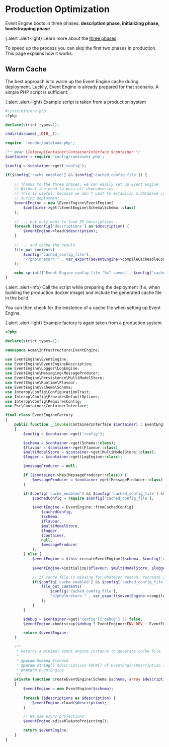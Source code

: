 # Production Optimization

Event Engine boots in three phases: **description phase, initializing phase, bootstrapping phase**.

{.alert .alert-light}
Learn more about the [three phases](https://event-engine.io/api/set_up/installation.html#3-1-1-3).

To speed up the process you can skip the first two phases in production. This page explains how it works.

## Warm Cache

The best approach is to warm up the Event Engine cache during deployment. Luckily, Event Engine is already
prepared for that scenario. A simple PHP script is sufficient:

{.alert .alert-light}
Example script is taken from a production system

```php
#!/usr/bin/env php
<?php

declare(strict_types=1);

chdir(dirname(__DIR__));

require  'vendor/autoload.php';

/** @var \Interop\Container\ContainerInterface $container */
$container = require 'config/container.php';

$config = $container->get('config');

if($config['cache_enabled'] && $config['cached_config_file']) {
    
    // Thanks to the three phases, we can easily set up Event Engine
    // Without the need to pass all dependencies
    // This is useful, because we don't want to establish a database connection
    // during deployment ...
    $eventEngine = new \EventEngine\EventEngine(
        $container->get(\EventEngine\Schema\Schema::class)
    );
    
    // ... but only want to load EE Descriptions ...
    foreach ($config['descriptions'] as $description) {
        $eventEngine->load($description);
    }
    
    // ... and cache the result
    file_put_contents(
        $config['cached_config_file'],
        "<?php\nreturn " . var_export($eventEngine->compileCacheableConfig(), true) . ';'
    );

    echo sprintf('Event Engine config file "%s" saved.', $config['cached_config_file']) . PHP_EOL;
}

```

{.alert .alert-info}
Call the script while preparing the deployment (f.e. when building the production docker image) and include the generated cache file in the build.

You can then check for the existence of a cache file when setting up Event Engine.

{.alert .alert-light}
Example factory is again taken from a production system.

```php
<?php

declare(strict_types=1);

namespace Acme\Infrastructure\EventEngine;

use EventEngine\EventEngine;
use EventEngine\EventEngineDescription;
use EventEngine\Logger\LogEngine;
use EventEngine\Messaging\MessageProducer;
use EventEngine\Persistence\MultiModelStore;
use EventEngine\Runtime\Flavour;
use EventEngine\Schema\Schema;
use Interop\Config\ConfigurationTrait;
use Interop\Config\ProvidesDefaultOptions;
use Interop\Config\RequiresConfig;
use Psr\Container\ContainerInterface;

final class EventEngineFactory
{
    public function __invoke(ContainerInterface $container) : EventEngine
    {
        $config = $container->get('config');

        $schema = $container->get(Schema::class);
        $flavour = $container->get(Flavour::class);
        $multiModelStore = $container->get(MultiModelStore::class);
        $logger = $container->get(LogEngine::class);

        $messageProducer = null;

        if ($container->has(MessageProducer::class)) {
            $messageProducer = $container->get(MessageProducer::class);
        }

        if($config['cache_enabled'] && $config['cached_config_file'] && file_exists($config['cached_config_file'])) {
            $cachedConfig = require $config['cached_config_file'];

            $eventEngine = EventEngine::fromCachedConfig(
                $cachedConfig,
                $schema,
                $flavour,
                $multiModelStore,
                $logger,
                $container,
                null,
                $messageProducer
            );
        } else {
            $eventEngine = $this->createEventEngine($schema, $config['descriptions']);
            
            $eventEngine->initialize($flavour, $multiModelStore, $logger, $container, null, $messageProducer);

            // If cache file is missing for whatever reason, recreate it
            if($config['cache_enabled'] && $config['cached_config_file']) {
                file_put_contents(
                    $config['cached_config_file'],
                    "<?php\nreturn " . var_export($eventEngine->compileCacheableConfig(), true) . ';'
                );
            }
        }

        $debug = $container->get('config')['debug'] ?? false;
        $eventEngine->bootstrap($debug ? EventEngine::ENV_DEV : EventEngine::ENV_PROD, $debug);

        return $eventEngine;
    }

    /**
     * Returns a minimal event engine instance to generate cache file
     *
     * @param Schema $schema
     * @param string[] $descriptions FQCN[] of EventEngineDescription implementations
     * @return EventEngine
     */
    private function createEventEngine(Schema $schema, array $descriptions): EventEngine
    {
        $eventEngine = new EventEngine($schema);
        
        foreach ($descriptions as $description) {
            $eventEngine->load($description);
        }

        // We use async projections
        $eventEngine->disableAutoProjecting();

        return $eventEngine;
    }
}

```


